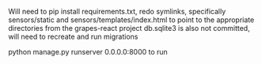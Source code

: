 Will need to pip install requirements.txt, redo symlinks, specifically sensors/static and sensors/templates/index.html to point to the appropriate directories from the grapes-react project
db.sqlite3 is also not committed, will need to recreate and run migrations

python manage.py runserver 0.0.0.0:8000 to run
